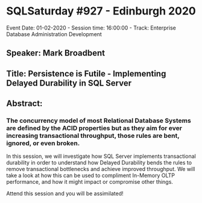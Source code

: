 # SQLSaturday #927 - Edinburgh 2020
Event Date: 01-02-2020 - Session time: 16:00:00 - Track: Enterprise Database Administration  Development
## Speaker: Mark Broadbent
## Title: Persistence is Futile - Implementing Delayed Durability in SQL Server
## Abstract:
### The concurrency model of most Relational Database Systems are defined by the ACID properties but as they aim for ever increasing transactional throughput, those rules are bent, ignored, or even broken.

In this session, we will investigate how SQL Server implements transactional durability in order to understand how Delayed Durability bends the rules to remove transactional bottlenecks and achieve improved throughput. We will take a look at how this can be used to compliment In-Memory OLTP performance, and how it might impact or compromise other things.

Attend this session and you will be assimilated!
